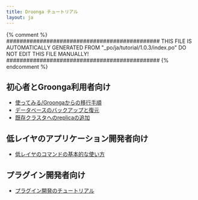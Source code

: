 ```yaml
---
title: Droonga チュートリアル
layout: ja
---
```


{% comment %}
##############################################
  THIS FILE IS AUTOMATICALLY GENERATED FROM
  "_po/ja/tutorial/1.0.3/index.po"
  DO NOT EDIT THIS FILE MANUALLY!
##############################################
{% endcomment %}


## 初心者とGroonga利用者向け

 * [使ってみる/Groongaからの移行手順](groonga/)
 * [データベースのバックアップと復元](dump-restore/)
 * [既存クラスタへのreplicaの追加](add-replica/)

## 低レイヤのアプリケーション開発者向け

 * [低レイヤのコマンドの基本的な使い方](basic/)

## プラグイン開発者向け

 * [プラグイン開発のチュートリアル](plugin-development/)


